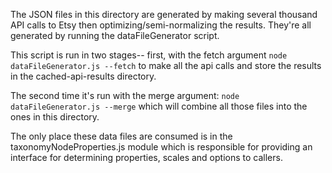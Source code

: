 The JSON files in this directory are generated by making several thousand API calls to Etsy then optimizing/semi-normalizing the
results. They're all generated by running the dataFileGenerator script.

This script is run in two stages-- first, with the fetch argument ```node dataFileGenerator.js --fetch``` to make all the api calls and store the results in the
cached-api-results directory.

The second time it's run with the merge argument: ```node dataFileGenerator.js --merge``` which will combine all those files into the ones in this directory.

The only place these data files are consumed is in the taxonomyNodeProperties.js module which is responsible for providing an interface for determining properties, scales and options
to callers.